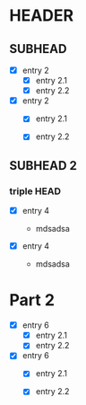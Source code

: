# HEADER
## SUBHEAD
- [x] entry 2
    - [x] entry 2.1
    - [x] entry 2.2

- [x] entry 2
    - [x] entry 2.1
    - [x] entry 2.2


## SUBHEAD 2
### triple HEAD
- [x] entry 4
    - mdsadsa

- [x] entry 4
    - mdsadsa


# Part 2
- [x] entry 6
    - [x] entry 2.1
    - [x] entry 2.2

- [x] entry 6
    - [x] entry 2.1
    - [x] entry 2.2


